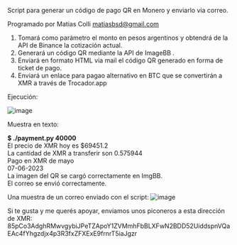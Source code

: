 Script para generar un código de pago QR en Monero y enviarlo via correo.

Programado por Matias Colli <matiasbsd@gmail.com>

1. Tomará como parámetro el monto en pesos argentinos y obtendrá de la API de Binance la cotización actual.
2. Generará un código QR mediante la API de ImageBB .
3. Enviará en formato HTML via mail el código QR generado en forma de ticket de pago.
4. Enviará un enlace para pagao alternativo en BTC que se convertirán a XMR a través de Trocador.app

Ejecución:

![image](https://github.com/matiasbsd/xmrqrpayment/assets/135914624/70c95378-6de8-405c-89da-7fb2fcc6802f)

Muestra en texto:

<b>$ ./payment.py 40000</b><br>
El precio de XMR hoy es $69451.2<br>
La cantidad de XMR a transferir son 0.575944<br>
Pago en XMR de mayo<br>
07-06-2023<br>
La imagen del QR se cargó correctamente en ImgBB.<br>
El correo se envió correctamente.<br>

Una muestra de un correo enviado con el script:
![image](https://github.com/matiasbsd/xmrqrpayment/assets/135914624/c009e523-4c94-498d-bc67-e09ed760b665)

Si te gusta y me querés apoyar, enviamos unos piconeros a esta dirección de XMR:
85pCo3AdghRMwvgybiJPeTZApoY1ZVMmhFbBLXFwN2BDD52UiddspnVQaEAc4fYhgzdjx4p3R3fxZFXExE9frnrT5iaJgzr
